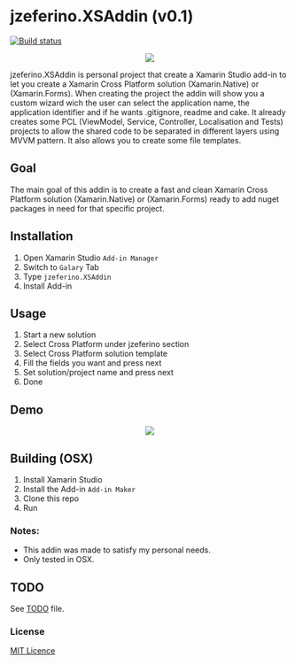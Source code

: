 ﻿# jzeferino.XSAddin (v0.1)

[![Build status](https://ci.appveyor.com/api/projects/status/2s6v7xgxobnr64of?svg=true)](https://ci.appveyor.com/project/jzeferino/jzeferino-xsaddin)

<p align="center">
  <img src="https://github.com/jzeferino/jzeferino.XSAddin/blob/master/art/icon.png?raw=true"/>
</p>

jzeferino.XSAddin is personal project that create a Xamarin Studio add-in to let you create a Xamarin Cross Platform solution (Xamarin.Native) or (Xamarin.Forms).
When creating the project the addin will show you a custom wizard wich the user can select the application name, the application identifier and if he wants .gitignore, readme and cake.
It already creates some PCL (ViewModel, Service, Controller, Localisation and Tests) projects to allow the shared code to be separated in different layers using MVVM pattern.
It also allows you to create some file templates.

## Goal
The main goal of this addin is to create a fast and clean Xamarin Cross Platform solution (Xamarin.Native) or (Xamarin.Forms) ready to add nuget packages in need for that specific project.

## Installation
1. Open Xamarin Studio `Add-in Manager`
2. Switch to `Galary` Tab
  1. Type `jzeferino.XSAddin`
  2. Install Add-in

## Usage
1. Start a new solution
2. Select Cross Platform under jzeferino section
3. Select Cross Platform solution template
4. Fill the fields you want and press next
5. Set solution/project name and press next
6. Done

## Demo
<p align="center">
  <img src="https://github.com/jzeferino/jzeferino.XSAddin/blob/master/art/demo_template.gif?raw=true"/>
</p>

## Building (OSX)
1. Install Xamarin Studio
2. Install the Add-in `Add-in Maker`
3. Clone this repo
4. Run

### Notes:
* This addin was made to satisfy my personal needs.
* Only tested in OSX.

## TODO
See [TODO](TODO.md) file.

### License
[MIT Licence](LICENSE) 